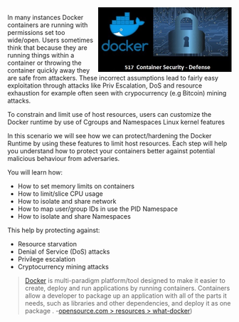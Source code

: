 <img align="right" src="./assets/docker_defense_pic_v0.jpg" width="300">

In many instances Docker containers are running with permissions set too wide/open. Users sometimes think that because they are running things within a container or throwing the container quickly away they are safe from attackers. These incorrect assumptions lead to fairly easy exploitation through attacks like Priv Escalation, DoS and resource exhaustion for example often seen with crypocurrency (e.g Bitcoin) mining attacks.

To constrain and limit use of host resources, users can customize the Docker runtime by use of Cgroups and Namespaces Linux kernel features

In this scenario we will see how we can protect/hardening the Docker Runtime by using these features to limit host resources. Each step will help you understand how to protect your containers better against potential malicious behaviour from adversaries.

You will learn how:

- How to set memory limits on containers
- How to limit/slice CPU usage
- How to isolate and share network
- How to map user/group IDs in use the PID Namespace
- How to isolate and share Namespaces

This help by protecting against:

- Resource starvation
- Denial of Service (DoS) attacks
- Privilege escalation
- Cryptocurrency mining attacks

> [Docker](https://www.docker.com) is multi-paradigm platform/tool designed to make it easier to create, deploy and run applications by running containers. Containers allow a developer to package up an application with all of the parts it needs, such as libraries and other dependencies, and deploy it as one package . -[opensource.com > resources > what-docker](https://opensource.com/resources/what-docker))

